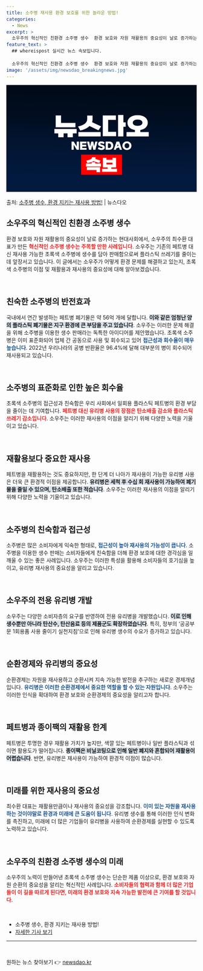 ```yaml
---
title: 소주병 재사용 환경 보호를 위한 놀라운 방법!
categories:
  - News
excerpt: >
  소우주의 혁신적인 친환경 소주병 생수  환경 보호와 자원 재활용의 중요성이 날로 증가하는 현대사회에서, 소우…
feature_text: >
  ## whereispost 실시간 뉴스 속보입니다.

  소우주의 혁신적인 친환경 소주병 생수  환경 보호와 자원 재활용의 중요성이 날로 증가하는 현대사회에서, 소우…
image: '/assets/img/newsdao_breakingnews.jpg'
---
```


![뉴스다오 속보](/assets/img/newsdao_breakingnews.jpg)

<p>출처: <a href="https://newsdao.kr/4859" rel="dofollow">소주병 생수, 환경 지키는 재사용 방법!</a> | 뉴스다오</p>

<h2 data-ke-size="size26">소우주의 혁신적인 친환경 소주병 생수</h2>

<p data-ke-size="size16">환경 보호와 자원 재활용의 중요성이 날로 증가하는 현대사회에서, 소우주의 최수환 대표가 만든 <b><span style="color: #ee2323;">혁신적인 소주병 생수는 주목할 만한 사례입니다</span></b>. 소우주는 기존의 페트병 대신 재사용 가능한 초록색 소주병에 생수를 담아 판매함으로써 플라스틱 쓰레기를 줄이는 데 앞장서고 있습니다. 이 글에서는 소우주가 어떻게 환경 문제를 해결하고 있는지, 초록색 소주병의 이점 및 재활용과 재사용의 중요성에 대해 알아보겠습니다.</p>

<p data-ke-size="size16">&nbsp;</p>

<h2 data-ke-size="size26">친숙한 소주병의 반전효과</h2>

<p data-ke-size="size16">국내에서 연간 발생하는 페트병 폐기물은 약 56억 개에 달합니다. <b><span style="background-color: #21538527;">이와 같은 엄청난 양의 플라스틱 폐기물은 지구 환경에 큰 부담을 주고 있습니다</span></b>. 소우주는 이러한 문제 해결을 위해 소주병을 이용한 생수 판매라는 독특한 아이디어를 제안했습니다. 초록색 소주병은 이미 표준화되어 업체 간 공동으로 사용 및 회수되고 있어 <b><span style="color: #1a5490;">접근성과 회수율이 매우 높습니다</span></b>. 2022년 우리나라의 공병 반환율은 96.4%에 달해 대부분의 병이 회수되어 재사용되고 있습니다.</p>

<p data-ke-size="size16">&nbsp;</p>

<h2 data-ke-size="size26">소주병의 표준화로 인한 높은 회수율</h2>

<p data-ke-size="size16">초록색 소주병의 접근성과 친숙함은 우리 사회에서 일회용 플라스틱 페트병의 환경 부담을 줄이는 데 기여합니다. <b><span style="color: #ee2323;">페트병 대신 유리병 사용의 장점은 탄소배출 감소와 플라스틱 쓰레기 감소입니다</span></b>. 소우주는 이러한 재사용의 이점을 알리기 위해 다양한 노력을 기울이고 있습니다. </p>

<p data-ke-size="size16">&nbsp;</p>

<h2 data-ke-size="size26">재활용보다 중요한 재사용</h2>

<p data-ke-size="size16">페트병을 재활용하는 것도 중요하지만, 한 단계 더 나아가 재사용이 가능한 유리병 사용은 더욱 큰 환경적 이점을 제공합니다. <b><span style="background-color: #21538527;">유리병은 세척 후 수십 회 재사용이 가능하여 폐기물을 줄일 수 있으며, 탄소배출 또한 적습니다</span></b>. 소우주는 이러한 재사용의 이점을 알리기 위해 다양한 노력을 기울이고 있습니다.</p>

<p data-ke-size="size16">&nbsp;</p>

<h2 data-ke-size="size26">소주병의 친숙함과 접근성</h2>

<p data-ke-size="size16">소주병은 많은 소비자에게 익숙한 형태로, <b><span style="color: #1a5490;">접근성이 높아 재사용의 가능성이 큽니다</span></b>. 소주병을 이용한 생수 판매는 소비자들에게 친숙함을 더해 환경 보호에 대한 경각심을 일깨울 수 있는 좋은 사례입니다. 소우주는 이러한 특성을 활용해 소비자들의 호기심을 높이고, 유리병 재사용의 중요성을 알리고 있습니다.</p>

<p data-ke-size="size16">&nbsp;</p>

<h2 data-ke-size="size26">소우주의 전용 유리병 개발</h2>

<p data-ke-size="size16">소우주는 다양한 소비자층의 요구를 반영하여 전용 유리병을 개발했습니다. <b><span style="background-color: #21538527;">이로 인해 생수뿐만 아니라 탄산수, 탄산음료 등의 제품군도 확장하였습니다</span></b>. 특히, 정부의 ‘공공부문 1회용품 사용 줄이기 실천지침’으로 인해 유리병 생수의 수요가 증가하고 있습니다.</p>

<p data-ke-size="size16">&nbsp;</p>

<h2 data-ke-size="size26">순환경제와 유리병의 중요성</h2>

<p data-ke-size="size16">순환경제는 자원을 재사용하고 순환시켜 지속 가능한 발전을 추구하는 새로운 경제개념입니다. <b><span style="color: #1a5490;">유리병은 이러한 순환경제에서 중요한 역할을 할 수 있는 자원입니다</span></b>. 소우주는 이러한 인식을 확대하여 환경 보호와 순환경제의 중요성을 알리고자 합니다.</p>

<p data-ke-size="size16">&nbsp;</p>

<h2 data-ke-size="size26">페트병과 종이팩의 재활용 한계</h2>

<p data-ke-size="size16">페트병은 투명한 경우 재활용 가치가 높지만, 색깔 있는 페트병이나 일반 플라스틱과 섞이면 활용도가 떨어집니다. <b><span style="background-color: #21538527;">종이팩은 비닐코팅으로 인해 일반 폐지와 혼합되어 재활용이 어렵습니다</span></b>. 반면, 유리병은 재사용이 가능하여 환경적 이점이 많습니다.</p>

<p data-ke-size="size16">&nbsp;</p>

<h2 data-ke-size="size26">미래를 위한 재사용의 중요성</h2>

<p data-ke-size="size16">최수환 대표는 재활용만큼이나 재사용의 중요성을 강조합니다. <b><span style="color: #1a5490;">이미 있는 자원을 재사용하는 것이야말로 환경과 미래에 큰 도움이 됩니다</span></b>. 유리병 생수를 통해 이러한 인식 변화를 촉진하고, 미래에 더 많은 기업들이 유리병을 사용하여 순환경제를 실현할 수 있도록 노력하고 있습니다.</p>

<p data-ke-size="size16">&nbsp;</p>

<h2 data-ke-size="size26">소우주의 친환경 소주병 생수의 미래</h2>

<p data-ke-size="size16">소우주의 노력이 만들어낸 초록색 소주병 생수는 단순한 제품 이상으로, 환경 보호와 자원 순환의 중요성을 알리는 혁신적인 사례입니다. <b><span style="color: #ee2323;">소비자들의 협력과 함께 더 많은 기업들이 이 길을 따르게 된다면, 미래의 환경 보호와 지속 가능한 발전에 큰 기여를 할 것입니다</span></b>.</p>

<p data-ke-size="size16">&nbsp;</p>

<ul>
  <li>소주병 생수, 환경 지키는 재사용 방법!</li>
  <li>
    <a href="https://newsdao.kr/4859">자세한 기사 보기</a>
  </li>
</ul>

<hr>

<p data-ke-size="size16">&nbsp;</p> 

원하는 뉴스 찾아보기 👉 <a href="https://newsdao.kr" rel="dofollow">newsdao.kr</a>


